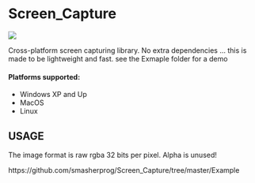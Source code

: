 # Screen_Capture
<p><img src="https://travis-ci.org/smasherprog/Screen_Capture.svg?branch=master" /></p>
<p>Cross-platform screen capturing library. No extra dependencies ... this is made to be lightweight and fast.
see the Exmaple folder for a demo</p>

<h4>Platforms supported:</h4>
<ul>
<li>Windows XP and Up</li>
<li>MacOS</li>
<li>Linux</li>
</ul>

<h2>USAGE</h2>
<p>The image format is raw rgba 32 bits per pixel. Alpha is unused! <p>
https://github.com/smasherprog/Screen_Capture/tree/master/Example
